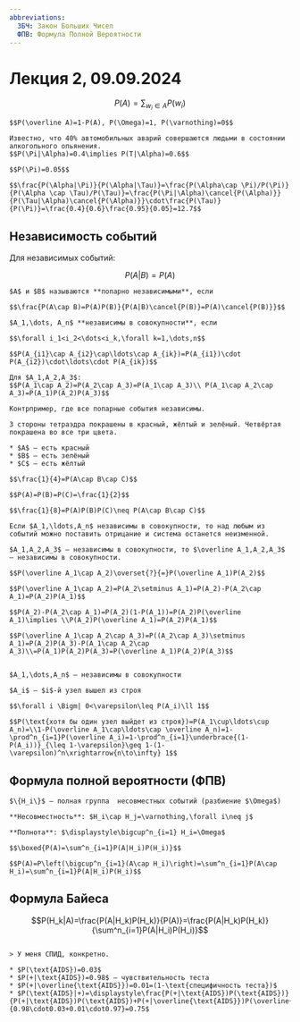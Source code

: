```yaml
---
abbreviations:
  ЗБЧ: Закон Больших Чисел 
  ФПВ: Формула Полной Вероятности
---
```


# Лекция 2, 09.09.2024

$$P(A)=\sum_{w_i\in A}P(w_i)$$

```{note} Замечание
$$P(\overline A)=1-P(A), P(\Omega)=1, P(\varnothing)=0$$
```

```{prf:example} Задача об авариях
Известно, что 40% автомобильных аварий совершаются людьми в состоянии алкогольного опьянения.
$$P(\Pi|\Alpha)=0.4\implies P(T|\Alpha)=0.6$$

$$P(\Pi)=0.05$$

$$\frac{P(\Alpha|\Pi)}{P(\Alpha|\Tau)}=\frac{P(\Alpha\cap \Pi)/P(\Pi)}{P(\Alpha \cap \Tau)/P(\Tau)}=\frac{P(\Pi|\Alpha)\cancel{P(\Alpha)}}{P(\Tau|\Alpha)\cancel{P(\Alpha)}}\cdot\frac{P(\Tau)}{P(\Pi)}=\frac{0.4}{0.6}\frac{0.95}{0.05}=12.7$$
```

## Независимость событий

Для независимых событий:

$$P(A|B)=P(A)$$

```{prf:definition}
$A$ и $B$ называются **попарно независимыми**, если 

$$\frac{P(A\cap B)=P(A)P(B)}{P(A|B)\cancel{P(B)}=P(A)\cancel{P(B)}}$$
```

```{prf:definition}
$A_1,\dots, A_n$ **независимы в совокупности**, если 

$$\forall i_1<i_2<\dots<i_k,\forall k=1,\dots,n$$

$$P(A_{i1}\cap A_{i2}\cap\ldots\cap A_{ik})=P(A_{i1})\cdot P(A_{i2})\cdot\ldots\cdot P(A_{ik})$$
```

```{seealso} Замечание
Для $A_1,A_2,A_3$:
$$P(A_1\cap A_2)=P(A_2\cap A_3)=P(A_1\cap A_3)\\ P(A_1\cap A_2\cap A_3)=P(A_1)P(A_2)P(A_3)$$

Контрпример, где все попарные события независимы.

3 стороны тетраэдра покрашены в красный, жёлтый и зелёный. Четвёртая покрашена во все три цвета. 

* $A$ — есть красный
* $B$ — есть зелёный
* $C$ — есть жёлтый

$$\frac{1}{4}=P(A\cap B\cap C)$$

$$P(A)=P(B)=P(C)=\frac{1}{2}$$

$$\frac{1}{8}=P(A)P(B)P(C)\neq P(A\cap B\cap C)$$
```

```{note} Замечание
Если $A_1,\ldots,A_n$ независимы в совокупности, то над любым из событий можно поставить отрицание и система останется неизменной.
```

```{prf:example}
$A_1,A_2,A_3$ — независимы в совокупности, то $\overline A_1,A_2,A_3$ — независимы в совокупности.

$$P(\overline A_1\cap A_2)\overset{?}{=}P(\overline A_1)P(A_2)$$

$$P(\overline A_1\cap A_2)=P(A_2\setminus A_1)=P(A_2)-P(A_2\cap A_1)=P(A_2)P(A_1)$$

$$P(A_2)-P(A_2\cap A_1)=P(A_2)(1-P(A_1))=P(A_2)P(\overline A_1)\implies \\P(A_2)P(\overline A_1)=P(A_2)P(A_1)$$

$$P(\overline A_1\cap A_2\cap A_3)=P((A_2\cap A_3)\setminus A_1)=P(A_2)P(A_3)-P(A_1\cap A_2\cap A_3)\\=P(A_1)P(A_2)P(A_3)=P(\overline A_1)P(A_2)P(A_3)$$
```

```{prf:example} Простейший вариант ЗБЧ / Неизбежность технологических катастроф 

$A_1,\dots,A_n$ — независимы в совокупности

$A_i$ — $i$-й узел вышел из строя

$$\forall i \Bigm| 0<\varepsilon\leq P(A_i)\ll 1$$

$$P(\text{хотя бы один узел выйдет из строя})=P(A_1\cup\ldots\cup A_n)=\\1-P(\overline A_1\cap\ldots\cap \overline A_n)=1-\prod^n_{i=1}P(\overline A_i)=1-\prod^n_{i=1}\underbrace{(1-P(A_i))}_{\leq 1-\varepsilon}\geq 1-(1-\varepsilon)^n\xrightarrow{n\to\infty} 1$$
```

## Формула полной вероятности (ФПВ) 

```{prf:theorem}
$\{H_i\}$ — полная группа  несовместных событий (разбиение $\Omega$)

**Несовместность**: $H_i\cap H_j=\varnothing,\forall i\neq j$

**Полнота**: $\displaystyle\bigcup^n_{i=1} H_i=\Omega$

$$\boxed{P(A)=\sum^n_{i=1}P(A|H_i)P(H_i)}$$
```

```{prf:proof}
$$P(A)=P\left(\bigcup^n_{i=1}(A\cap H_i)\right)=\sum^n_{i=1}P(A\cap H_i)=\sum^n_{i=1}P(A|H_i)P(H_i)$$
```

## Формула Байеса

$$P(H_k|A)=\frac{P(A|H_k)P(H_k)}{P(A)}=\frac{P(A|H_k)P(H_k)}{\sum^n_{i=1}P(A|H_i)P(H_i)}$$

```{prf:example}

> У меня СПИД, конкретно.  

* $P(\text{AIDS})=0.03$
* $P(+|\text{AIDS})=0.98$ — чувствительность теста
* $P(+|\overline{\text{AIDS}})=0.01=(1-\text{специфичность теста})$ 
* $P(\text{AIDS}|+)=\displaystyle\frac{P(+|\text{AIDS})P(\text{AIDS})}{P(+|\text{AIDS})P(\text{AIDS})+P(+|\overline{\text{AIDS}})P(\overline{\text{AIDS}})}=\frac{0.98\cdot0.03}{0.98\cdot0.03+0.01\cdot0.97}=0.75$
```
